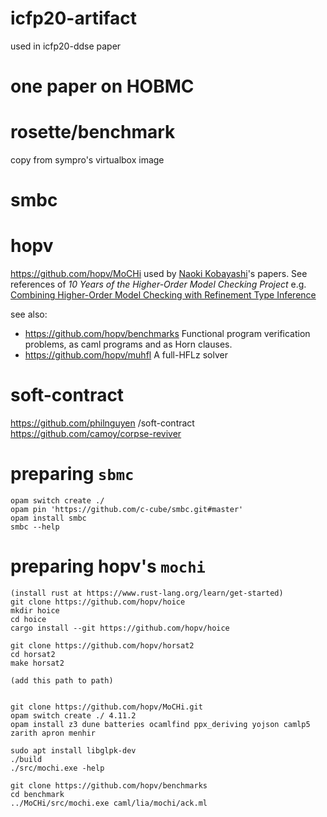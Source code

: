 # icfp20-artifact

used in icfp20-ddse paper

# one paper on HOBMC

# rosette/benchmark

copy from sympro's virtualbox image

# smbc

# hopv

https://github.com/hopv/MoCHi
used by [Naoki Kobayashi](https://www-kb.is.s.u-tokyo.ac.jp/~koba/)'s papers.
See references of _10 Years of the Higher-Order Model Checking Project_
e.g. [Combining Higher-Order Model Checking with Refinement Type Inference](https://www-kb.is.s.u-tokyo.ac.jp/~ryosuke/papers/pepm2019.pdf)

see also:
- https://github.com/hopv/benchmarks
Functional program verification problems, as caml programs and as Horn clauses.
- https://github.com/hopv/muhfl
A full-HFLz solver

# soft-contract

https://github.com/philnguyen
/soft-contract
https://github.com/camoy/corpse-reviver

# preparing `sbmc`

```console
opam switch create ./
opam pin 'https://github.com/c-cube/smbc.git#master'
opam install smbc
smbc --help

```

# preparing hopv's `mochi`

```console
(install rust at https://www.rust-lang.org/learn/get-started)
git clone https://github.com/hopv/hoice
mkdir hoice
cd hoice
cargo install --git https://github.com/hopv/hoice

```


```console
git clone https://github.com/hopv/horsat2
cd horsat2
make horsat2

(add this path to path)


```

```console
git clone https://github.com/hopv/MoCHi.git
opam switch create ./ 4.11.2
opam install z3 dune batteries ocamlfind ppx_deriving yojson camlp5 zarith apron menhir

sudo apt install libglpk-dev
./build
./src/mochi.exe -help
```

```console
git clone https://github.com/hopv/benchmarks
cd benchmark
../MoCHi/src/mochi.exe caml/lia/mochi/ack.ml
```
